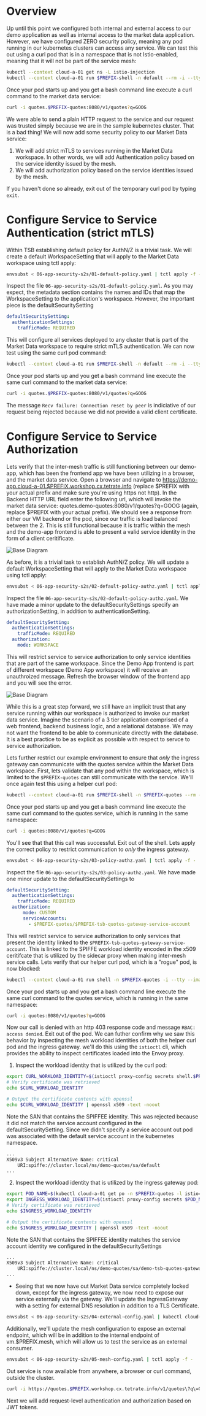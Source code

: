 # Overview
Up until this point we configured both internal and external access to our demo application as well as internal access to the market data application.  However, we have configured ZERO security policy, meaning any pod running in our kubernetes clusters can access any service.  We can test this out using a curl pod that is in a namespace that is not Istio-enabled, meaning that it will not be part of the service mesh:

```bash
kubectl --context cloud-a-01 get ns -L istio-injection
kubectl --context cloud-a-01 run $PREFIX-shell -n default --rm -i --tty --image nicolaka/netshoot --env="PREFIX=$PREFIX" -- /bin/bash
```

Once your pod starts up and you get a bash command line execute a curl command to the market data service:

```bash
curl -i quotes.$PREFIX-quotes:8080/v1/quotes?q=GOOG
```

We were able to send a plain HTTP request to the service and our request was trusted simply because we are in the sample kubernetes cluster.  That is a bad thing!  We will now add some security policy to our Market Data service:

1. We will add strict mTLS to services running in the Market Data workspace.  In other words, we will add Authentication policy based on the service identity issued by the mesh.
2. We will add authorization policy based on the service identities issued by the mesh.

If you haven't done so already, exit out of the temporary curl pod by typing `exit`.

# Configure Service to Service Authentication (strict mTLS)
Within TSB establishing default policy for AuthN/Z is a trivial task. We will create a default WorkspaceSetting that will apply to the Market Data workspace using tctl apply:

```bash
envsubst < 06-app-security-s2s/01-default-policy.yaml | tctl apply -f -   
```

Inspect the file `06-app-security-s2s/01-default-policy.yaml`. As you may expect, the metadata section contains the names and IDs that map the WorkspaceSetting to the application's workspace. However, the important piece is the defaultSecuritySetting

```yaml
defaultSecuritySetting:
  authenticationSettings:
    trafficMode: REQUIRED
```

This will configure all services deployed to any cluster that is part of the Market Data workspace to require strict mTLS authentication.  We can now test using the same curl pod command:

```bash
kubectl --context cloud-a-01 run $PREFIX-shell -n default --rm -i --tty --image nicolaka/netshoot --env="PREFIX=$PREFIX" -- /bin/bash
```

Once your pod starts up and you get a bash command line execute the same curl command to the market data service:

```bash
curl -i quotes.$PREFIX-quotes:8080/v1/quotes?q=GOOG
```

The message `Recv failure: Connection reset by peer` is indiciative of our request being rejected because we did not provide a valid client certificate.

# Configure Service to Service Authorization
Lets verify that the inter-mesh traffic is still functioning between our demo-app, which has been the frontend app we have been utilizing in a browser, and the market data service.  Open a browser and navigate to https://demo-app.cloud-a-01.$PREFIX.workshop.cx.tetrate.info (replace $PREFIX with your actual prefix and make sure you're using https not http). In the Backend HTTP URL field enter the following url, which will invoke the market data service: quotes.demo-quotes:8080/v1/quotes?q=GOOG (again, replace $PREFIX with your actual prefix). We should see a response from either our VM backend or the pod, since our traffic is load balanced between the 2.  This is still functional because it is traffic within the mesh and the demo-app frontend is able to present a valid service identity in the form of a client ceritificate.  

![Base Diagram](../docs/06-security-authn1.png)

As before, it is a trivial task to establish AuthN/Z policy. We will update a default WorkspaceSetting that will apply to the Market Data workspace using tctl apply:

```bash
envsubst < 06-app-security-s2s/02-default-policy-authz.yaml | tctl apply -f -   
```

Inspect the file `06-app-security-s2s/02-default-policy-authz.yaml`. We have made a minor update to the defaultSecuritySettings specify an authorizationSetting, in addition to authenticationSetting.

```yaml
defaultSecuritySetting:
  authenticationSettings:
    trafficMode: REQUIRED
  authorization:
    mode: WORKSPACE
```

This will restrict service to service authorization to only service identities that are part of the same workspace.  Since the Demo App frontend is part of different workspace (Demo App workspace) it will receive an unauthroized message.  Refresh the browser window of the frontend app and you will see the error.

![Base Diagram](../docs/06-security-authn2.png)

While this is a great step forward, we still have an implicit trust that any service running within our workspace is authorized to invoke our market data service.  Imagine the scenario of a 3 tier application comprised of a web frontend, backend business logic, and a relational database.  We may not want the frontend to be able to communicate directly with the database.  It is a best practice to be as explicit as possible with respect to servce to service authorization.  

Lets further restrict our example environment to ensure that *only* the ingress gateway can communicate with the quotes service within the Market Data workspace.  First, lets validate that any pod within the workspace, which is limited to the `$PREFIX-quotes` can still communicate with the service.  We'll once again test this using a helper curl pod:

```bash
kubectl --context cloud-a-01 run $PREFIX-shell -n $PREFIX-quotes --rm -i --tty --image nicolaka/netshoot --env="PREFIX=$PREFIX" -- /bin/bash
```

Once your pod starts up and you get a bash command line execute the same curl command to the quotes service, which is running in the same namespace:

```bash
curl -i quotes:8080/v1/quotes?q=GOOG
```

You'll see that that this call was successful.  Exit out of the shell.  Lets apply the correct policy to restrict communication to *only* the ingress gateway. 



```bash
envsubst < 06-app-security-s2s/03-policy-authz.yaml | tctl apply -f -   
```

Inspect the file `06-app-security-s2s/03-policy-authz.yaml`. We have made one minor update to the defaultSecuritySettings to

```yaml
defaultSecuritySetting:
  authenticationSettings:
    trafficMode: REQUIRED
  authorization:
      mode: CUSTOM
      serviceAccounts:
        - $PREFIX-quotes/$PREFIX-tsb-quotes-gateway-service-account
```

This will restrict service to service authorization to only services that present the identity linked to the `$PREFIX-tsb-quotes-gateway-service-account`.  This is linked to the SPIFFE workload identity encoded in the x509 ceritifcate that is utilized by the sidecar proxy when making inter-mesh service calls.  Lets verify that our helper curl pod, which is a "rogue" pod, is now blocked:

```bash
kubectl --context cloud-a-01 run shell -n $PREFIX-quotes -i --tty --image nicolaka/netshoot --env="PREFIX=$PREFIX" -- /bin/bash
```

Once your pod starts up and you get a bash command line execute the same curl command to the quotes service, which is running in the same namespace:

```bash
curl -i quotes:8080/v1/quotes?q=GOOG
```

Now our call is denied with an http 403 response code and message `RBAC: access denied`.  Exit out of the pod.  We can futher confirm why we saw this behavior by inspecting the mesh workload identities of both the helper curl pod and the ingress gateway.  we'll do this using the `istioctl` cli, which provides the ability to inspect certificates loaded into the Envoy proxy.

1. Inspect the workload identity that is utilized by the curl pod:

```bash
export CURL_WORKLOAD_IDENTITY=$(istioctl proxy-config secrets shell.$PREFIX-quotes -o json | jq -r '.dynamicActiveSecrets[0].secret.tlsCertificate.certificateChain.inlineBytes' | base64 -d)
# Verify certificate was retrieved
echo $CURL_WORKLOAD_IDENTITY 

# Output the certificate contents with openssl
echo $CURL_WORKLOAD_IDENTITY | openssl x509 -text -noout 
```

Note the SAN that contains the SPIFFEE identity.  This was rejected because it did not match the service account configured in the defaultSecuritySetting.  Since we didn't specify a service account out pod was associated with the default service account in the kubernetes namespace.

```bash
...
X509v3 Subject Alternative Name: critical
    URI:spiffe://cluster.local/ns/demo-quotes/sa/default
...
```

2. Inspect the workload identity that is utilized by the ingress gateway pod:

```bash
export POD_NAME=$(kubectl cloud-a-01 get po -n $PREFIX-quotes -l istio=ingressgateway --output=jsonpath={.items..metadata.name})
export INGRESS_WORKLOAD_IDENTITY=$(istioctl proxy-config secrets $POD_NAME.$PREFIX-quotes -o json | jq -r '.dynamicActiveSecrets[0].secret.tlsCertificate.certificateChain.inlineBytes' | base64 -d)
# Verify certificate was retrieved
echo $INGRESS_WORKLOAD_IDENTITY 

# Output the certificate contents with openssl
echo $INGRESS_WORKLOAD_IDENTITY | openssl x509 -text -noout 
```

Note the SAN that contains the SPIFFEE identity matches the service account identity we configured in the defaultSecuritySettings

```bash
...
X509v3 Subject Alternative Name: critical
    URI:spiffe://cluster.local/ns/demo-quotes/sa/demo-tsb-quotes-gateway-service-account
...
```

- Seeing that we now have out Market Data service completely locked down, except for the ingress gateway, we now need to expose our service externally via the gateway.  We'll update the IngressGateway with a setting for external DNS resolution in addition to a TLS Certificate.

```bash
envsubst < 06-app-security-s2s/04-external-config.yaml | kubectl cloud-a-01 apply -f -   
```

Additionally, we'll update the mesh configuration to expose an external endpoint, which will be in addition to the internal endpoint of vm.$PREFIX.mesh, which will allow us to test the service as an external consumer.

```bash
envsubst < 06-app-security-s2s/05-mesh-config.yaml | tctl apply -f - 
```

Out service is now available from anywhere, a browser or curl command, outside the cluster.

```bash
curl -i https://quotes.$PREFIX.workshop.cx.tetrate.info/v1/quotes\?q\=GOOG 
```

Next we will add request-level authentication and authorization based on JWT tokens.